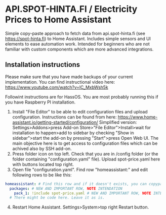 # API.SPOT-HINTA.FI / Electricity Prices to Home Assistant 
Simple copy-paste approach to fetch data from api.spot-hinta.fi (see https://spot-hinta.fi) to Home Assistant. Includes simple sensors and UI elements to ease automation work. Intended for beginners who are not familiar with custom components which are more advanced integrations.

## Installation instructions
Please make sure that you have made backups of your current implementation. You can find instructional video here: https://www.youtube.com/watch?v=lC_MxbWsh5k

Followint instructions are for HassOS. You are most probably running this if you have Raspberry PI installation.

1. Install "File Editor" to be able to edit configuration files and upload configuration. Instructions can be found from here: https://www.home-assistant.io/getting-started/configuration/ Simplified version: Settings>Addons>press Add-on Store>"File Editor">Install>wait for installation to happen>add to sidebar by checking "Show in sidebar">start the add-on by pressing "Start">press Open Web UI. The main objective here is to get access to configuration files which can be achived also by SSH add-on.
2. Press folder icon on top left. Check that you are in /config folder (or the folder containing "configuration.yaml" file). Upload spot-price.yaml here with buttons located top right.
3. Open file "configuration.yaml". Find row "homeassistant:" and edit following rows to be like this:
```yaml
homeassistant: # Find this row and if it doesn't exists, you can copypaste this whole block to the file.
  packages: # NEW AND IMPORTANT ROW, NOTE INTENDATION
    pack_1: !include spot-price.yaml # NEW AND IMPORTANT ROW, NOTE INTENDATION
  # There might be code here. Leave it as is.
```
4. Restart Home Assistant. Settings>System>top right Restart button.
